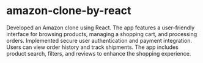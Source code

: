 # amazon-clone-by-react
Developed an Amazon clone using React. The app features a user-friendly interface for browsing products, managing a shopping cart, and processing orders. Implemented secure user authentication and payment integration. Users can view order history and track shipments. The app includes product search, filters, and reviews to enhance the shopping experience.
